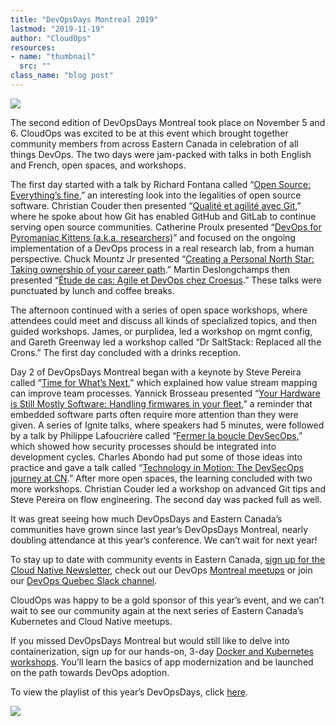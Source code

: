 ```yaml
---
title: "DevOpsDays Montreal 2019"
lastmod: "2019-11-19"
author: "CloudOps"
resources:
- name: "thumbnail"
  src: ""
class_name: "blog post"
---
```


<img src="/images/blog/post/DevOpsDaysMTL2019.jpg" class="main-blog-image">

<p>The second edition of DevOpsDays Montreal took place on November 5 and 6. CloudOps was excited to be at this event which brought together community members from across Eastern Canada in celebration of all things DevOps. The two days were jam-packed with talks in both English and French, open spaces, and workshops.&nbsp;</p>

<p>The first day started with a talk by Richard Fontana called “<a rel="noreferrer noopener" aria-label=" (opens in a new tab)" href="https://www.youtube.com/watch?v=2O4y6WqAP3Q&amp;list=PL2tIJL4fCPDPMBfGvLOixlCfqRv9OgIvZ&amp;index=5&amp;t=0s" target="_blank">Open Source: Everything’s fine</a>,” an interesting look into the legalities of open source software. Christian Couder then presented “<a rel="noreferrer noopener" aria-label=" (opens in a new tab)" href="https://www.youtube.com/watch?v=UoOvBhkdqbU&amp;list=PL2tIJL4fCPDPMBfGvLOixlCfqRv9OgIvZ&amp;index=3" target="_blank">Qualité et agilité avec Git</a>,” where he spoke about how Git has enabled GitHub and GitLab to continue serving open source communities. Catherine Proulx presented “<a rel="noreferrer noopener" aria-label=" (opens in a new tab)" href="https://www.youtube.com/watch?v=7kQV4rUUVMM&amp;list=PL2tIJL4fCPDPMBfGvLOixlCfqRv9OgIvZ&amp;index=1" target="_blank">DevOps for Pyromaniac Kittens (a.k.a. researchers)</a>” and focused on the ongoing implementation of a DevOps process in a real research lab, from a human perspective. Chuck Mountz Jr presented “<a rel="noreferrer noopener" aria-label=" (opens in a new tab)" href="https://www.youtube.com/watch?v=Oy9RH1x3n0Q&amp;list=PL2tIJL4fCPDPMBfGvLOixlCfqRv9OgIvZ&amp;index=2" target="_blank">Creating a Personal North Star: Taking ownership of your career path</a>.” Martin Deslongchamps then presented “<a href="https://www.youtube.com/watch?v=gqwMKo5QlHg&amp;list=PL2tIJL4fCPDPMBfGvLOixlCfqRv9OgIvZ&amp;index=5" target="_blank" rel="noreferrer noopener" aria-label=" (opens in a new tab)">Étude de cas: Agile et DevOps chez Croesus</a>.” These talks were punctuated by lunch and coffee breaks.</p>

<p>The afternoon continued with a series of open space workshops, where attendees could meet and discuss all kinds of specialized topics, and then guided workshops. James, or purplidea, led a workshop on mgmt config, and Gareth Greenway led a workshop called “Dr SaltStack: Replaced all the Crons.” The first day concluded with a drinks reception.</p>

<p>Day 2 of DevOpsDays Montreal began with a keynote by Steve Pereira called “<a rel="noreferrer noopener" aria-label=" (opens in a new tab)" href="https://www.youtube.com/watch?v=6JjhwubHFyo&amp;list=PL2tIJL4fCPDPMBfGvLOixlCfqRv9OgIvZ&amp;index=7" target="_blank">Time for What’s Next</a>,” which explained how value stream mapping can improve team processes. Yannick Brosseau presented “<a rel="noreferrer noopener" aria-label=" (opens in a new tab)" href="https://www.youtube.com/watch?v=dgzLYnSvV-w&amp;list=PL2tIJL4fCPDPMBfGvLOixlCfqRv9OgIvZ&amp;index=9" target="_blank">Your Hardware is Still Mostly Software: Handling firmwares in your fleet</a>,” a reminder that embedded software parts often require more attention than they were given. A series of Ignite talks, where speakers had 5 minutes, were followed by a talk by Philippe Lafoucrière called “<a rel="noreferrer noopener" aria-label=" (opens in a new tab)" href="https://www.youtube.com/watch?v=QPXfe-u2jXU&amp;list=PL2tIJL4fCPDPMBfGvLOixlCfqRv9OgIvZ&amp;index=6" target="_blank">Fermer la boucle DevSecOps</a>,” which showed how security processes should be integrated into development cycles. Charles Abondo had put some of those ideas into practice and gave a talk called “<a href="https://www.youtube.com/watch?v=lOUuI6rB1Kw&amp;list=PL2tIJL4fCPDPMBfGvLOixlCfqRv9OgIvZ&amp;index=8" target="_blank" rel="noreferrer noopener" aria-label=" (opens in a new tab)">Technology in Motion: The DevSecOps journey at CN</a>.” After more open spaces, the learning concluded with two more workshops. Christian Couder led a workshop on advanced Git tips and Steve Pereira on flow engineering. The second day was packed full as well.</p>

<p>It was great seeing how much DevOpsDays and Eastern Canada’s communities have grown since last year’s DevOpsDays Montreal, nearly doubling attendance at this year’s conference. We can’t wait for next year!&nbsp;</p>

<p>To stay up to date with community events in Eastern Canada, <a rel="noreferrer noopener" aria-label=" (opens in a new tab)" href="https://info.cloudops.com/newsletter-cloud-native-communities" target="_blank">sign up for the Cloud Native Newsletter</a>, check out our DevOps <a rel="noreferrer noopener" aria-label=" (opens in a new tab)" href="https://www.meetup.com/Kubernetes-Montreal/" target="_blank">Montreal meetups</a> or join our <a href="https://devopsquebec.slack.com/join/shared_invite/enQtODE5MDIyMTAxODc5LTczMDEwZTQ2NGYzMmIxMTQwNTEzYjVlNWM0N2UwNDIzOGVjZDJjNTY1Y2JhZDEyMTQ4NmZlNTYzY2RjMmQyOTQ" target="_blank" rel="noreferrer noopener" aria-label=" (opens in a new tab)">DevOps Quebec Slack channel</a>.</p>

<p>CloudOps was happy to be a gold sponsor of this year’s event, and we can’t wait to see our community again at the next series of Eastern Canada’s Kubernetes and Cloud Native meetups.</p>

<p>If you missed DevOpsDays Montreal but would still like to delve into containerization, sign up for our hands-on, 3-day <a href="https://www.cloudops.com/workshops/" target="_blank" rel="noreferrer noopener" aria-label=" (opens in a new tab)">Docker and Kubernetes workshops</a>. You’ll learn the basics of app modernization and be launched on the path towards DevOps adoption.</p>

<p>To view the playlist of this year’s DevOpsDays, click <a href="https://www.youtube.com/playlist?list=PL2tIJL4fCPDPMBfGvLOixlCfqRv9OgIvZ" target="_blank" rel="noreferrer noopener" aria-label=" (opens in a new tab)">here</a>.</p>

<div class="row">
    <div class="col-xl-8 offset-xl-2 col-lg-10 offset-lg-1 col-md-10 offset-md-1 col-sm-12 col-xs-12 cta-image">
      <img src="/images/blog/cta/white-paper.jpeg">
    </div>
</div>